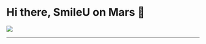 # Hi there, SmileU on Mars 👋

![](https://github-readme-stats.vercel.app/api/top-langs/?username=aStringCat&layout=compact&hide=jupyter%20notebook&langs_count=8)

---

